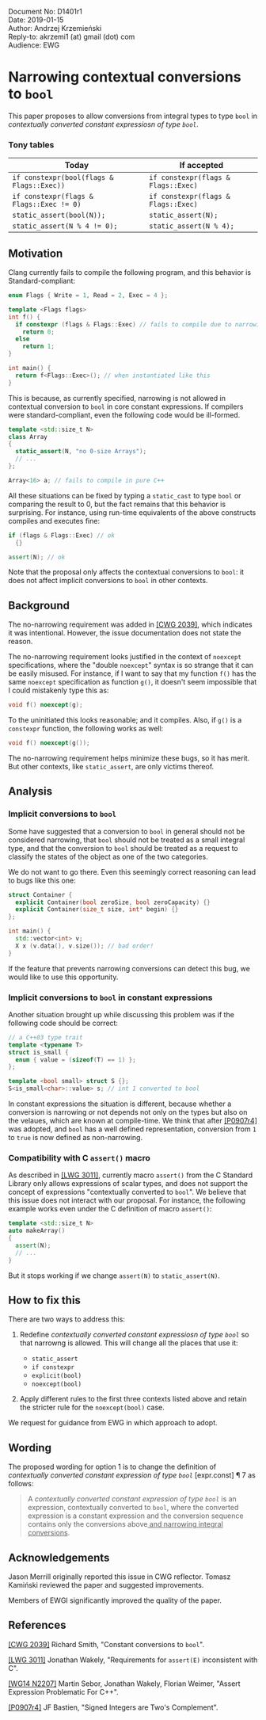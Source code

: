 Document No: D1401r1 <br>
Date: 2019-01-15 <br>
Author: Andrzej Krzemie&#x144;ski <br>
Reply-to: akrzemi1 (at) gmail (dot) com <br>
Audience: EWG


Narrowing contextual conversions to `bool`
==========================================

This paper proposes to allow conversions from integral types to type `bool` in *contextually converted constant expressiosn of type `bool`*. 

### Tony tables

| Today | If accepted |
|-------|-------------|
| `if constexpr(bool(flags & Flags::Exec))` | `if constexpr(flags & Flags::Exec)` |
| `if constexpr(flags & Flags::Exec != 0)` | `if constexpr(flags & Flags::Exec)` |
| `static_assert(bool(N));` | `static_assert(N);` |
| `static_assert(N % 4 != 0);` | `static_assert(N % 4);` |

Motivation
----------

Clang currently fails to compile the following program, and this behavior is Standard-compliant:

```c++
enum Flags { Write = 1, Read = 2, Exec = 4 };

template <Flags flags>
int f() {
  if constexpr (flags & Flags::Exec) // fails to compile due to narrowing
    return 0;
  else
    return 1;
}

int main() {
  return f<Flags::Exec>(); // when instantiated like this
}
```

This is because, as currently specified, narrowing is not allowed in contextual conversion to `bool` in
core constant expressions. If compilers were standard-compliant, even the following code would be ill-formed.

```c++
template <std::size_t N> 
class Array
{
  static_assert(N, "no 0-size Arrays");
  // ...
};

Array<16> a; // fails to compile in pure C++
```

All these situations can be fixed by typing a `static_cast` to type `bool` or comparing the result to 0, 
but the fact remains that this behavior is surprising. For instance, using run-time equivalents of the above constructs 
compiles and executes fine:

```c++
if (flags & Flags::Exec) // ok
  {}
```

```c++
assert(N); // ok
```

Note that the proposal only affects the contextual conversions to `bool`: it does not affect implicit conversions to `bool` in other contexts. 

Background
----------

The no-narrowing requirement was added in [[CWG 2039]](http://www.open-std.org/jtc1/sc22/wg21/docs/cwg_defects.html#2039), which indicates it was intentional. However, the issue documentation does not state the reason.

The no-narrowing requirement looks justified in the context of `noexcept` specifications, where the "double `noexcept`" syntax
is so strange that it can be easily misused. For instance, if I want to say that my function `f()` has the same `noexcept` specification as function `g()`, it doesn't seem impossible that I could mistakenly type this as:

```c++
void f() noexcept(g);
```

To the uninitiated this looks reasonable; and it compiles. Also, if `g()` is a `constexpr` function, the following works as well:

```c++
void f() noexcept(g());
```

The no-narrowing requirement helps minimize these bugs, so it has merit. But other contexts, like `static_assert`, are only victims thereof. 


Analysis
--------

### Implicit conversions to `bool`

Some have suggested that a conversion to `bool` in general should not be considered narrowing, that `bool` should not be treated as a small integral type, and that the conversion to `bool` should be treated as a request to classify the states of the object as one of the two categories.

We do not want to go there. Even this seemingly correct reasoning can lead to bugs like this one:

```c++
struct Container {
  explicit Container(bool zeroSize, bool zeroCapacity) {}
  explicit Container(size_t size, int* begin) {}
};

int main() {
  std::vector<int> v;
  X x (v.data(), v.size()); // bad order!
}
```

If the feature that prevents narrowing conversions can detect this bug, we would like to use this opportunity.


### Implicit conversions to `bool` in constant expressions

Another situation brought up while discussing this problem was if the following code should be correct:

```c++
// a C++03 type trait
template <typename T>
struct is_small {
  enum { value = (sizeof(T) == 1) };
};

template <bool small> struct S {};
S<is_small<char>::value> s; // int 1 converted to bool
```

In constant expressions the situation is different, because whether a conversion is narrowing or not depends not only on the types but also on the velaues, which are known at compile-time. We think that after [[P0907r4]](http://www.open-std.org/jtc1/sc22/wg21/docs/papers/2018/p0907r4.html) was adopted, and `bool` has a well defined representation, conversion from `1` to `true` is now defined as non-narrowing.


### Compatibility with C `assert()` macro

As described in [[LWG 3011]](https://cplusplus.github.io/LWG/issue3011), currently macro `assert()` from the C Standard Library
only allows expressions of scalar types, and does not support the concept of expressions "contextually converted to `bool`". We believe that this issue does not interact with our proposal. For instance, the following example works even under the C definition of macro `assert()`: 

```c++
template <std::size_t N> 
auto makeArray()
{
  assert(N);
  // ...
}
```

But it stops working if we change `assert(N)` to `static_assert(N)`.


How to fix this
---------------

There are two ways to address this:

1. Redefine *contextually converted constant expressiosn of type `bool`* so that narrowng is allowed. This will change all the places that use it:
   * `static_assert`
   * `if constexpr`
   * `explicit(bool)`
   * `noexcept(bool)`

2. Apply different rules to the first three contexts listed above and retain the stricter rule for the `noexcept(bool)` case.

We request for guidance from EWG in which approach to adopt.

Wording
-------

The proposed wording for option 1 is to change the definition of *contextually converted constant expression of type
`bool`* \[expr.const] &para; 7 as follows:

>  A *contextually converted constant expression of type `bool`* is an expression, contextually converted to `bool`,
> where the converted expression is a constant expression and the conversion sequence contains only the conversions
> above<ins> and narrowing integral conversions</ins>.

Acknowledgements
---------------

Jason Merrill originally reported this issue in CWG reflector. Tomasz Kami&#x144;ski reviewed the paper and
suggested improvements.

Members of EWGI significantly improved the quality of the paper.


References
----------

[[CWG 2039]](http://www.open-std.org/jtc1/sc22/wg21/docs/cwg_defects.html#2039) Richard Smith, "Constant conversions to `bool`".

[[LWG 3011]](https://cplusplus.github.io/LWG/issue3011) Jonathan Wakely, "Requirements for `assert(E)` inconsistent with C".

[[WG14 N2207]](http://www.open-std.org/jtc1/sc22/wg14/www/docs/n2207.htm) Martin Sebor, Jonathan Wakely, Florian Weimer, "Assert Expression Problematic For C++".

[[P0907r4]](http://www.open-std.org/jtc1/sc22/wg21/docs/papers/2018/p0907r4.html) JF Bastien, "Signed Integers are Two's Complement".




